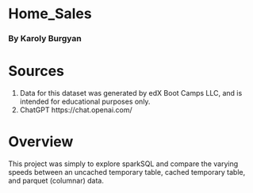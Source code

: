 # Home_Sales

### By Karoly Burgyan

# Sources

<ol>
  <li>Data for this dataset was generated by edX Boot Camps LLC, and is intended for educational purposes only.</li>
  <li>ChatGPT https://chat.openai.com/</li>
</ol>

# Overview

This project was simply to explore sparkSQL and compare the varying speeds between an uncached temporary table, cached temporary table, and parquet (columnar) data.